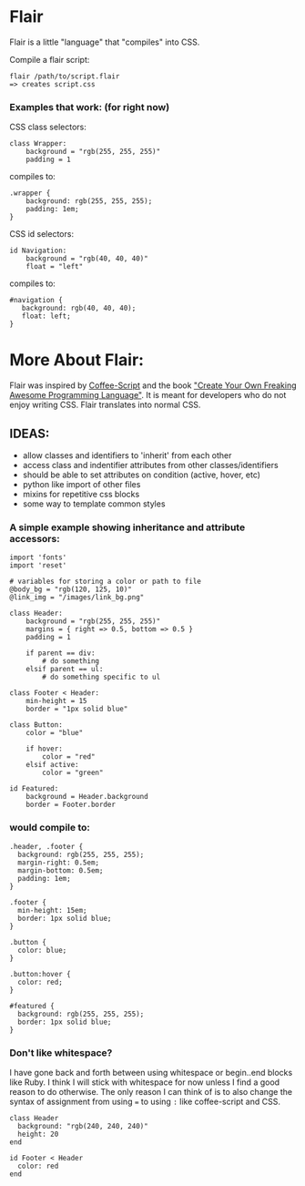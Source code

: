 Flair
=====

Flair is a little "language" that "compiles" into CSS.

Compile a flair script:

    flair /path/to/script.flair
    => creates script.css

### Examples that work: (for right now) ###

CSS class selectors:

    class Wrapper:
        background = "rgb(255, 255, 255)"
        padding = 1

compiles to:

    .wrapper {
        background: rgb(255, 255, 255);
        padding: 1em;
    }

CSS id selectors:

    id Navigation:
        background = "rgb(40, 40, 40)"
        float = "left"

compiles to:

    #navigation {
       background: rgb(40, 40, 40);
       float: left;
    }


More About Flair:
============

Flair was inspired by
[Coffee-Script](http://github.com/jashkenas/coffee-script) and the book
["Create Your Own Freaking Awesome Programming
Language"](http://createyourproglang.com). It is
meant for developers who do not enjoy writing CSS. Flair translates into normal CSS.

## IDEAS: ##
* allow classes and identifiers to 'inherit' from each other
* access class and indentifier attributes from other classes/identifiers
* should be able to set attributes on condition (active, hover, etc)
* python like import of other files
* mixins for repetitive css blocks
* some way to template common styles

### A simple example showing inheritance and attribute accessors: ###

    import 'fonts'
    import 'reset'

    # variables for storing a color or path to file
    @body_bg = "rgb(120, 125, 10)"
    @link_img = "/images/link_bg.png"

    class Header:
        background = "rgb(255, 255, 255)"
        margins = { right => 0.5, bottom => 0.5 }
        padding = 1

        if parent == div:
            # do something
        elsif parent == ul:
            # do something specific to ul

    class Footer < Header:
        min-height = 15
        border = "1px solid blue"

    class Button:
        color = "blue"

        if hover:
            color = "red"
        elsif active:
            color = "green"

    id Featured:
        background = Header.background
        border = Footer.border


### would compile to: ###

    .header, .footer {
      background: rgb(255, 255, 255);
      margin-right: 0.5em;
      margin-bottom: 0.5em;
      padding: 1em;
    }

    .footer {
      min-height: 15em;
      border: 1px solid blue;
    }

    .button {
      color: blue;
    }

    .button:hover {
      color: red;
    }

    #featured {
      background: rgb(255, 255, 255);
      border: 1px solid blue;
    }


### Don't like whitespace? ###

I have gone back and forth between using whitespace or begin..end blocks
like Ruby. I think I will stick with whitespace for now unless I find a
good reason to do otherwise. The only reason I can think of is to also
change the syntax of assignment from using `=` to using `:` like
coffee-script and CSS.

    class Header
      background: "rgb(240, 240, 240)"
      height: 20
    end

    id Footer < Header
      color: red
    end
